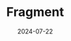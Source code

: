 ---  
layout: startup_page  
title: "Fragment"  
id: "fragment.dev"  
permalink: "/fragmentfragment.dev07222024/"  
website: "https://fragment.dev/"  
funding_round: "Seed"  
funding_amount: "$9M"  
investors: "Stripe, BoxGroup, Avid Ventures, Zach Perret (Plaid), Jack Altman (Lattice), Gokul Rajaram (DoorDash), Dara Khosrowshahi (Uber), Emilie Choi (Coinbase), Scott Belsky (Adobe), Cristina Cordova (Linear)"  
about: "Fragment offers a ledger API that simplifies real-time, double-entry accounting for engineers. It allows developers to build software for tracking customer balances without needing extensive accounting knowledge, enabling faster reconciliation and book closing. The API is designed to compose fund flows, turn them into code, and embed them into various financial products."  
markets: "Fintech, Financial Services, Database"  
hq: "New York, New York, United States"  
founded_year: "2021"  
linkedin: "https://www.linkedin.com/company/fragmentdev"  
twitter: "https://twitter.com/ledgerAPI"  
instagram: ""  
facebook: ""  
crunchbase: "https://www.crunchbase.com/organization/fragment"  
pitchbook: "https://pitchbook.com/profiles/company/471166-30"  

date_display: "22-Jul-2024"  
date: "2024-07-22"

# SEO Optimization  
meta_title: "Fragment - Seed Funding ($9M)"  
meta_description: "Fragment, Fragment offers a ledger API that simplifies real-time, double-entry accounting for engineers. It allows developers to build software for tracking cus..."  
meta_keywords: "Fragment, Fintech, Financial Services, Database, Seed funding"  
canonical_url: "https://startup.projectstartups.com/fragmentfragment.dev07222024/"  
---